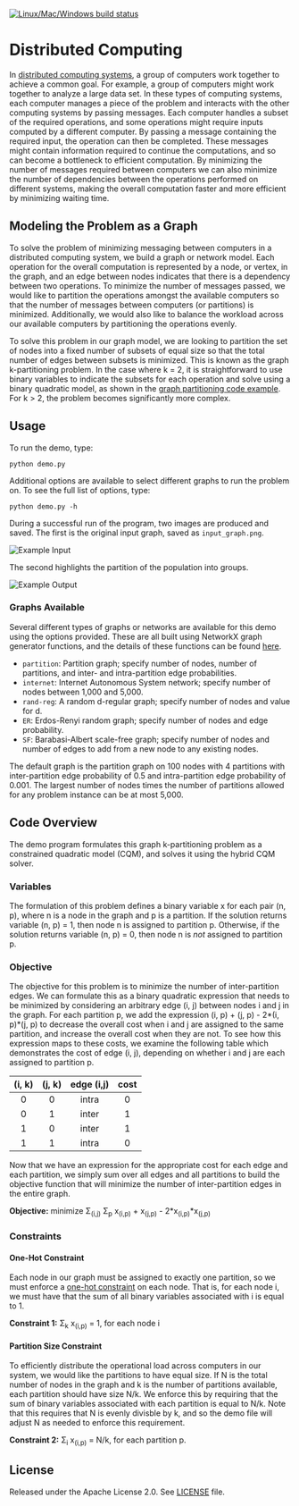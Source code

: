 [![Linux/Mac/Windows build status](
https://circleci.com/gh/dwave-examples/distributed-computing.svg?style=svg)](
https://circleci.com/gh/dwave-examples/distributed-computing)

# Distributed Computing

In [distributed computing systems](https://en.wikipedia.org/wiki/Distributed_computing), a group of computers work together to achieve
a common goal. For example, a group of computers might work together to
analyze a large data set. In these types of computing systems, each computer
manages a piece of the problem and interacts with the other computing
systems by passing messages. Each computer handles a subset of the required
operations, and some operations might require inputs computed by a different
computer. By passing a message containing the required input, the operation can
then be completed. These messages might contain information required to
continue the computations, and so can become a bottleneck to efficient
computation. By minimizing the number of messages required between computers we
can also minimize the number of dependencies between the operations performed
on different systems, making the overall computation faster and more efficient
by minimizing waiting time.

## Modeling the Problem as a Graph

To solve the problem of minimizing messaging between computers in a distributed
computing system, we build a graph or network model. Each operation for the
overall computation is represented by a node, or vertex, in the graph, and an
edge between nodes indicates that there is a dependency between two operations.
To minimize the number of messages passed, we would like to partition the
operations amongst the available computers so that the number of messages
between computers (or partitions) is minimized. Additionally, we would also
like to balance the workload across our available computers by partitioning the
operations evenly.

To solve this problem in our graph model, we are looking to partition the set
of nodes into a fixed number of subsets of equal size so that the total number
of edges between subsets is minimized. This is known as the graph
k-partitioning problem. In the case where k = 2, it is straightforward to use
binary variables to indicate the subsets for each operation and solve using a
binary quadratic model, as shown in the [graph partitioning code example](https://github.com/dwave-examples/graph-partitioning). For
k > 2, the problem becomes significantly more complex.

## Usage

To run the demo, type:

```python demo.py```

Additional options are available to select different graphs to run the problem
on. To see the full list of options, type:

```python demo.py -h```

During a successful run of the program, two images are produced and saved. The
first is the original input graph, saved as `input_graph.png`.

![Example Input](readme_imgs/not_partition_yet.png)

The second highlights the partition of the population into groups.

![Example Output](readme_imgs/partition.png)

### Graphs Available

Several different types of graphs or networks are available for this demo using
the options provided. These are all built using NetworkX graph generator
functions, and the details of these functions can be found [here](https://networkx.org/documentation/stable//reference/generators.html#).

- `partition`: Partition graph; specify number of nodes, number of partitions,
  and inter- and intra-partition edge probabilities.
- `internet`: Internet Autonomous System network; specify number of nodes
  between 1,000 and 5,000.
- `rand-reg`: A random d-regular graph; specify number of nodes and value for d.
- `ER`: Erdos-Renyi random graph; specify number of nodes and edge probability.
- `SF`: Barabasi-Albert scale-free graph; specify number of nodes and number of
  edges to add from a new node to any existing nodes.

The default graph is the partition graph on 100 nodes with 4 partitions with
inter-partition edge probability of 0.5 and intra-partition edge probability of
0.001. The largest number of nodes times the number of partitions allowed for
any problem instance can be at most 5,000.

## Code Overview

The demo program formulates this graph k-partitioning problem as a constrained
quadratic model (CQM), and solves it using the hybrid CQM solver.

### Variables

The formulation of this problem defines a binary variable x for each pair
(n, p), where n is a node in the graph and p is a partition. If the solution
returns variable (n, p) = 1, then node n is assigned to partition p. Otherwise,
if the solution returns variable (n, p) = 0, then node n is *not* assigned to
partition p.

### Objective

The objective for this problem is to minimize the number of inter-partition
edges. We can formulate this as a binary quadratic expression that needs to be
minimized by considering an arbitrary edge (i, j) between nodes i and j in the
graph. For each partition p, we add the expression
(i, p) + (j, p) - 2\*(i, p)\*(j, p) to decrease the overall cost when i and j
are assigned to the same partition, and increase the overall cost when they
are not. To see how this expression maps to these costs, we examine the
following table which demonstrates the cost of edge (i, j), depending on
whether i and j are each assigned to partition p.

| (i, k) | (j, k) | edge (i,j) | cost |
| :---: | :---: | :---: | :---: |
| 0 | 0 | intra | 0 |
| 0 | 1 | inter | 1 |
| 1 | 0 | inter | 1 |
| 1 | 1 | intra | 0 |

Now that we have an expression for the appropriate cost for each edge and each
partition, we simply sum over all edges and all partitions to build the
objective function that will minimize the number of inter-partition edges in
the entire graph.

**Objective:** minimize &Sigma;<sub>(i,j)</sub> &Sigma;<sub>p</sub> x<sub>(i,p)</sub> + x<sub>(j,p)</sub> - 2\*x<sub>(i,p)</sub>\*x<sub>(j,p)</sub> 

### Constraints

#### One-Hot Constraint

Each node in our graph must be assigned to exactly one partition, so we must
enforce a [one-hot constraint](https://en.wikipedia.org/wiki/One-hot ) on each node. That is, for each node i, we must
have that the sum of all binary variables associated with i is equal to 1.

**Constraint 1:** &Sigma;<sub>k</sub> x<sub>(i,p)</sub> = 1, for each node i

#### Partition Size Constraint

To efficiently distribute the operational load across computers in our system,
we would like the partitions to have equal size. If N is the total number of
nodes in the graph and k is the number of partitions available, each partition
should have size N/k. We enforce this by requiring that the sum of binary
variables associated with each partition is equal to N/k. Note that this
requires that N is evenly divisble by k, and so the demo file will adjust N as
needed to enforce this requirement.

**Constraint 2:** &Sigma;<sub>i</sub> x<sub>(i,p)</sub> = N/k, for each partition p.

## License

Released under the Apache License 2.0. See [LICENSE](LICENSE) file.
